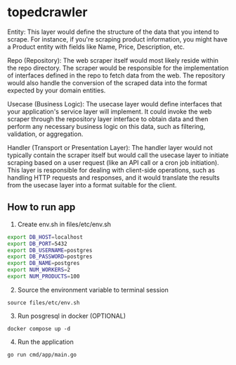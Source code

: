 # topedcrawler

Entity: This layer would define the structure of the data that you intend to scrape. For instance, if you're scraping product information, you might have a Product entity with fields like Name, Price, Description, etc.

Repo (Repository): The web scraper itself would most likely reside within the repo directory. The scraper would be responsible for the implementation of interfaces defined in the repo to fetch data from the web. The repository would also handle the conversion of the scraped data into the format expected by your domain entities.

Usecase (Business Logic): The usecase layer would define interfaces that your application's service layer will implement. It could invoke the web scraper through the repository layer interface to obtain data and then perform any necessary business logic on this data, such as filtering, validation, or aggregation.

Handler (Transport or Presentation Layer): The handler layer would not typically contain the scraper itself but would call the usecase layer to initiate scraping based on a user request (like an API call or a cron job initiation). This layer is responsible for dealing with client-side operations, such as handling HTTP requests and responses, and it would translate the results from the usecase layer into a format suitable for the client.

## How to run app
1. Create env.sh in files/etc/env.sh
```sh
export DB_HOST=localhost
export DB_PORT=5432
export DB_USERNAME=postgres
export DB_PASSWORD=postgres
export DB_NAME=postgres
export NUM_WORKERS=2
export NUM_PRODUCTS=100
```

2. Source the environment variable to terminal session
```
source files/etc/env.sh
```

3. Run posgresql in docker (OPTIONAL)

```
docker compose up -d
```

4. Run the application
```
go run cmd/app/main.go  
```